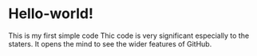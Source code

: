 # Hello-world!
This is my first simple code
Thic code is very significant especially to the staters.
It opens the mind to see the wider features of GitHub.
